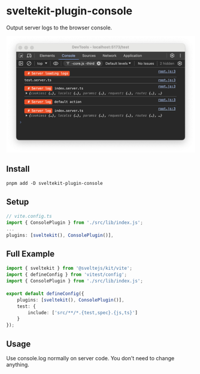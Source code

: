 # sveltekit-plugin-console

Output server logs to the browser console.

![image](./static/scr.png)

## Install

```shell
pnpm add -D sveltekit-plugin-console
```

## Setup

```ts
// vite.config.ts
import { ConsolePlugin } from './src/lib/index.js';
...
plugins: [sveltekit(), ConsolePlugin()],
```

## Full Example

```ts
import { sveltekit } from '@sveltejs/kit/vite';
import { defineConfig } from 'vitest/config';
import { ConsolePlugin } from './src/lib/index.js';

export default defineConfig({
	plugins: [sveltekit(), ConsolePlugin()],
	test: {
		include: ['src/**/*.{test,spec}.{js,ts}']
	}
});
```

## Usage
Use console.log normally on server code. You don't need to change anything.